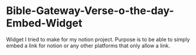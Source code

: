 # Bible-Gateway-Verse-o-the-day-Embed-Widget
Widget I tried to make for my notion project. Purpose is to be able to simply embed a link for notion or any other platforms that only allow a link.
